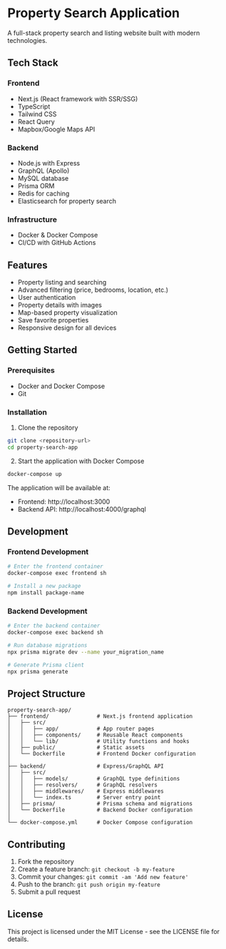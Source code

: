 # Property Search Application

A full-stack property search and listing website built with modern technologies.

## Tech Stack

### Frontend
- Next.js (React framework with SSR/SSG)
- TypeScript
- Tailwind CSS
- React Query
- Mapbox/Google Maps API

### Backend
- Node.js with Express
- GraphQL (Apollo)
- MySQL database
- Prisma ORM
- Redis for caching
- Elasticsearch for property search

### Infrastructure
- Docker & Docker Compose
- CI/CD with GitHub Actions

## Features

- Property listing and searching
- Advanced filtering (price, bedrooms, location, etc.)
- User authentication
- Property details with images
- Map-based property visualization
- Save favorite properties
- Responsive design for all devices

## Getting Started

### Prerequisites

- Docker and Docker Compose
- Git

### Installation

1. Clone the repository
```bash
git clone <repository-url>
cd property-search-app
```

2. Start the application with Docker Compose
```bash
docker-compose up
```

The application will be available at:
- Frontend: http://localhost:3000
- Backend API: http://localhost:4000/graphql

## Development

### Frontend Development

```bash
# Enter the frontend container
docker-compose exec frontend sh

# Install a new package
npm install package-name
```

### Backend Development

```bash
# Enter the backend container
docker-compose exec backend sh

# Run database migrations
npx prisma migrate dev --name your_migration_name

# Generate Prisma client
npx prisma generate
```

## Project Structure

```
property-search-app/
├── frontend/               # Next.js frontend application
│   ├── src/
│   │   ├── app/            # App router pages
│   │   ├── components/     # Reusable React components
│   │   └── lib/            # Utility functions and hooks
│   ├── public/             # Static assets
│   └── Dockerfile          # Frontend Docker configuration
│
├── backend/                # Express/GraphQL API
│   ├── src/
│   │   ├── models/         # GraphQL type definitions
│   │   ├── resolvers/      # GraphQL resolvers
│   │   ├── middlewares/    # Express middlewares
│   │   └── index.ts        # Server entry point
│   ├── prisma/             # Prisma schema and migrations
│   └── Dockerfile          # Backend Docker configuration
│
└── docker-compose.yml      # Docker Compose configuration
```

## Contributing

1. Fork the repository
2. Create a feature branch: `git checkout -b my-feature`
3. Commit your changes: `git commit -am 'Add new feature'`
4. Push to the branch: `git push origin my-feature`
5. Submit a pull request

## License

This project is licensed under the MIT License - see the LICENSE file for details.
